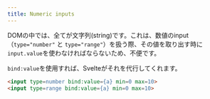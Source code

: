 ```yaml
---
title: Numeric inputs
---
```


DOMの中では、全てが文字列(string)です。これは、数値のinput（`type="number"` と `type="range"`）を扱う際、その値を取り出す時に`input.value`を使わなければならないため、不便です。

`bind:value`を使用すれば、Svelteがそれを代行してくれます。

```html
<input type=number bind:value={a} min=0 max=10>
<input type=range bind:value={a} min=0 max=10>
```